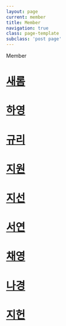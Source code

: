 ```yaml
---
layout: page
current: member
title: Member
navigation: true
class: page-template
subclass: 'post page'
---
```


Member

# [새롬](https://fromis9.kr/tag/새롬/) 
# [하영](https://fromis9.kr/tag/하영/) 
# [규리](https://fromis9.kr/tag/규리/) 

# [지원](https://fromis9.kr/tag/지원/) 
# [지선](https://fromis9.kr/tag/지선/) 
# [서연](https://fromis9.kr/tag/서연/) 

# [채영](https://fromis9.kr/tag/채영/) 
# [나경](https://fromis9.kr/tag/나경/) 
# [지헌](https://fromis9.kr/tag/지헌/) 

